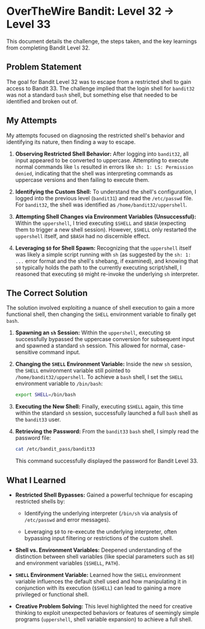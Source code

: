 # OverTheWire Bandit: Level 32 → Level 33

This document details the challenge, the steps taken, and the key learnings from completing Bandit Level 32.

## Problem Statement

The goal for Bandit Level 32 was to escape from a restricted shell to gain access to Bandit 33. The challenge implied that the login shell for `bandit32` was not a standard `bash` shell, but something else that needed to be identified and broken out of.

## My Attempts

My attempts focused on diagnosing the restricted shell's behavior and identifying its nature, then finding a way to escape.

1.  **Observing Restricted Shell Behavior:**
    After logging into `bandit32`, all input appeared to be converted to uppercase. Attempting to execute normal commands like `ls` resulted in errors like `sh: 1: LS: Permission denied`, indicating that the shell was interpreting commands as uppercase versions and then failing to execute them.

2.  **Identifying the Custom Shell:**
    To understand the shell's configuration, I logged into the previous level (`bandit31`) and read the `/etc/passwd` file. For `bandit32`, the shell was identified as `/home/bandit32/uppershell`.

3.  **Attempting Shell Changes via Environment Variables (Unsuccessful):**
    Within the `uppershell`, I tried executing `$SHELL` and `$BASH` (expecting them to trigger a new shell session). However, `$SHELL` only restarted the `uppershell` itself, and `$BASH` had no discernible effect.

4.  **Leveraging `$0` for Shell Spawn:**
    Recognizing that the `uppershell` itself was likely a simple script running with `sh` (as suggested by the `sh: 1: ...` error format and the shell's shebang, if examined), and knowing that `$0` typically holds the path to the currently executing script/shell, I reasoned that executing `$0` might re-invoke the underlying `sh` interpreter.

## The Correct Solution

The solution involved exploiting a nuance of shell execution to gain a more functional shell, then changing the `SHELL` environment variable to finally get `bash`.

1.  **Spawning an `sh` Session:**
    Within the `uppershell`, executing `$0` successfully bypassed the uppercase conversion for subsequent input and spawned a standard `sh` session. This allowed for normal, case-sensitive command input.

2.  **Changing the `SHELL` Environment Variable:**
    Inside the new `sh` session, the `SHELL` environment variable still pointed to `/home/bandit32/uppershell`. To achieve a `bash` shell, I set the `SHELL` environment variable to `/bin/bash`:

    ```bash
    export SHELL=/bin/bash
    ```

3.  **Executing the New Shell:**
    Finally, executing `$SHELL` again, this time within the standard `sh` session, successfully launched a full `bash` shell as the `bandit33` user.

4.  **Retrieving the Password:**
    From the `bandit33` `bash` shell, I simply read the password file:

    ```bash
    cat /etc/bandit_pass/bandit33
    ```

    This command successfully displayed the password for Bandit Level 33.

## What I Learned

- **Restricted Shell Bypasses:** Gained a powerful technique for escaping restricted shells by:

  - Identifying the underlying interpreter (`/bin/sh` via analysis of `/etc/passwd` and error messages).

  - Leveraging `$0` to re-execute the underlying interpreter, often bypassing input filtering or restrictions of the custom shell.

- **Shell vs. Environment Variables:** Deepened understanding of the distinction between shell variables (like special parameters such as `$0`) and environment variables (`$SHELL`, `PATH`).

- **`SHELL` Environment Variable:** Learned how the `SHELL` environment variable influences the default shell used and how manipulating it in conjunction with its execution (`$SHELL`) can lead to gaining a more privileged or functional shell.

- **Creative Problem Solving:** This level highlighted the need for creative thinking to exploit unexpected behaviors or features of seemingly simple programs (`uppershell`, shell variable expansion) to achieve a full shell.
